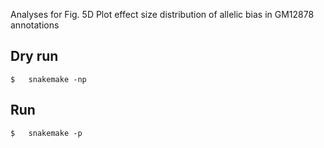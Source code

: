 Analyses for Fig. 5D 
Plot effect size distribution of allelic bias in GM12878 annotations
## Dry run
```
$	snakemake -np
```
## Run
```
$	snakemake -p 
```
	